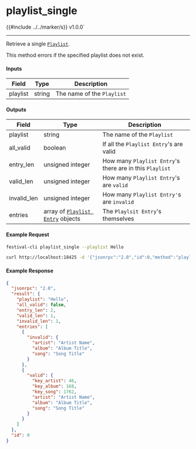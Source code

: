 # playlist_single

{{#include ../../marker/s}} v1.0.0`

---

Retrieve a single [`Playlist`](playlist.md).

This method errors if the specified playlist does not exist.

#### Inputs
| Field    | Type   | Description |
|----------|--------|-------------|
| playlist | string | The name of the `Playlist`

#### Outputs
| Field       | Type                                             | Description |
|-------------|--------------------------------------------------|-------------|
| playlist    | string                                           | The name of the `Playlist`
| all_valid   | boolean                                          | If all the `Playlist Entry`'s are valid
| entry_len   | unsigned integer                                 | How many `Playlist Entry`'s there are in this `Playlist`
| valid_len   | unsigned integer                                 | How many `Playlist Entry`'s are `valid`
| invalid_len | unsigned integer                                 | How many `Playlist Entry'`s are `invalid`
| entries     | array of [`Playlist Entry`](playlist.md) objects | The `Playlsit Entry`'s themselves

#### Example Request
```bash
festival-cli playlist_single --playlist Hello 
```
```bash
curl http://localhost:18425 -d '{"jsonrpc":"2.0","id":0,"method":"playlist_single","params":{"playlist":"Hello"}}'
```

#### Example Response
```json
{
  "jsonrpc": "2.0",
  "result": {
    "playlist": "Hello",
    "all_valid": false,
    "entry_len": 2,
    "valid_len": 1,
    "invalid_len": 1,
    "entries": [
      {
        "invalid": {
          "artist": "Artist Name",
          "album": "Album Title",
          "song": "Song Title"
        }
      },
      {
        "valid": {
          "key_artist": 46,
          "key_album": 168,
          "key_song": 1762,
          "artist": "Artist Name",
          "album": "Album Title",
          "song": "Song Title"
        }
      }
    ]
  },
  "id": 0
}
```
